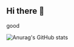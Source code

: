 ## Hi there 👋

good

![Anurag's GitHub stats](https://github-readme-stats.vercel.app/api?username=anuraghazra&show_icons=true&theme=radical)

<!--
**greenjuicelady/greenjuicelady** is a ✨ _special_ ✨ repository because its `README.md` (this file) appears on your GitHub profile.

Here are some ideas to get you started:

- 🔭 I’m currently working on ...
- 🌱 I’m currently learning ...
- 👯 I’m looking to collaborate on ...
- 🤔 I’m looking for help with ...
- 💬 Ask me about ...
- 📫 How to reach me: ...
- 😄 Pronouns: ...
- ⚡ Fun fact: ...
-->
